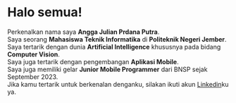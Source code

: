 # Halo semua! 

Perkenalkan nama saya **Angga Julian Prdana Putra**.<br>
Saya seorang **Mahasiswa Teknik Informatika** di **Politeknik Negeri Jember**.<br>
Saya tertarik dengan dunia **Artificial Intelligence** khususnya pada bidang **Computer Vision**.<br>
Saya juga tertarik dengan pengembangan **Aplikasi Mobile**.<br>
Saya juga memiliki gelar **Junior Mobile Programmer** dari BNSP sejak September 2023.<br>
Jika kamu tertarik untuk berkenalan denganku, silakan ikuti akun [Linkedin](https://www.linkedin.com/in/anggajulian14/)ku ya.

